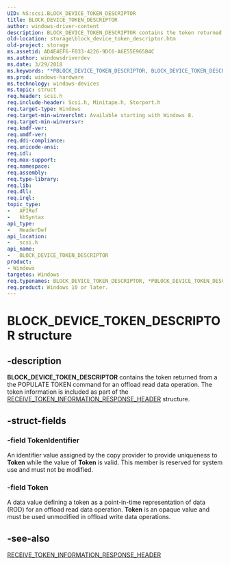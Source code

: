 ```yaml
---
UID: NS:scsi.BLOCK_DEVICE_TOKEN_DESCRIPTOR
title: BLOCK_DEVICE_TOKEN_DESCRIPTOR
author: windows-driver-content
description: BLOCK_DEVICE_TOKEN_DESCRIPTOR contains the token returned from a the POPULATE TOKEN command for an offload read data operation.
old-location: storage\block_device_token_descriptor.htm
old-project: storage
ms.assetid: AD4E4EF6-F033-4226-9DC6-A6E55E965B4C
ms.author: windowsdriverdev
ms.date: 3/29/2018
ms.keywords: "*PBLOCK_DEVICE_TOKEN_DESCRIPTOR, BLOCK_DEVICE_TOKEN_DESCRIPTOR, BLOCK_DEVICE_TOKEN_DESCRIPTOR structure [Storage Devices], PBLOCK_DEVICE_TOKEN_DESCRIPTOR, PBLOCK_DEVICE_TOKEN_DESCRIPTOR structure pointer [Storage Devices], scsi/BLOCK_DEVICE_TOKEN_DESCRIPTOR, scsi/PBLOCK_DEVICE_TOKEN_DESCRIPTOR, storage.block_device_token_descriptor"
ms.prod: windows-hardware
ms.technology: windows-devices
ms.topic: struct
req.header: scsi.h
req.include-header: Scsi.h, Minitape.h, Storport.h
req.target-type: Windows
req.target-min-winverclnt: Available starting with Windows 8.
req.target-min-winversvr: 
req.kmdf-ver: 
req.umdf-ver: 
req.ddi-compliance: 
req.unicode-ansi: 
req.idl: 
req.max-support: 
req.namespace: 
req.assembly: 
req.type-library: 
req.lib: 
req.dll: 
req.irql: 
topic_type:
-	APIRef
-	kbSyntax
api_type:
-	HeaderDef
api_location:
-	scsi.h
api_name:
-	BLOCK_DEVICE_TOKEN_DESCRIPTOR
product:
- Windows
targetos: Windows
req.typenames: BLOCK_DEVICE_TOKEN_DESCRIPTOR, *PBLOCK_DEVICE_TOKEN_DESCRIPTOR
req.product: Windows 10 or later.
---
```


# BLOCK_DEVICE_TOKEN_DESCRIPTOR structure


## -description


<b>BLOCK_DEVICE_TOKEN_DESCRIPTOR</b> contains the token returned from a the POPULATE TOKEN command for an offload read data operation. The token information is included as part of the <a href="https://msdn.microsoft.com/library/windows/hardware/hh967732">RECEIVE_TOKEN_INFORMATION_RESPONSE_HEADER</a> structure.


## -struct-fields




### -field TokenIdentifier

An identifier value assigned by the copy provider to provide uniqueness to <b>Token</b> while the value of <b>Token</b> is valid. This member is reserved for system use and must not be modified.


### -field Token

A data value defining a token as a point-in-time representation of data (ROD) for an offload read data operation. <b>Token</b> is an opaque value and must be used unmodified in offload write data operations.


## -see-also




<a href="https://msdn.microsoft.com/library/windows/hardware/hh967732">RECEIVE_TOKEN_INFORMATION_RESPONSE_HEADER</a>
 

 

